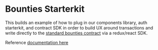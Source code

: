 # Bounties Starterkit

This builds an example of how to plug in our components library, auth starterkit, and contract SDK in order to build UX around transactions and write directly to the [standard bounties contract](https://github.com/Bounties-Network/StandardBounties) via a redux/react SDK.

Reference [documentation here](https://dash.readme.io/)
